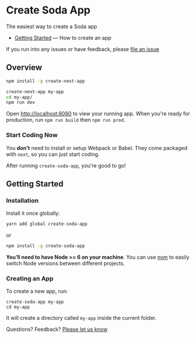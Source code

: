 # Create Soda App

The easiest way to create a Soda app


- [Getting Started](#getting-started) — How to create an app

If you run into any issues or have feedback, please [file an issue](https://github.com/segmentio/create-next-app/issues/new)

## Overview

```sh
npm install -g create-next-app

create-next-app my-app
cd my-app/
npm run dev
```

Open [http://localhost:8080](http://localhost:8080) to view your running app.
When you're ready for production, run `npm run build` then `npm run prod`.

### Start Coding Now

You **don't** need to install or setup Webpack or Babel.
They come packaged with `next`, so you can just start coding.

After running `create-soda-app`, you're good to go!

## Getting Started

### Installation

Install it once globally:

```sh
yarn add global create-soda-app
```

or

```sh
npm install -g create-soda-app
```

**You’ll need to have Node >= 6 on your machine**. You can use [nvm](https://github.com/creationix/nvm#usage) to easily switch Node versions between different projects.

### Creating an App

To create a new app, run:

```
create-soda-app my-app
cd my-app
```

It will create a directory called `my-app` inside the current folder.

Questions? Feedback? [Please let us know](https://github.com/solid-soda/create-soda-app/issues/new)
